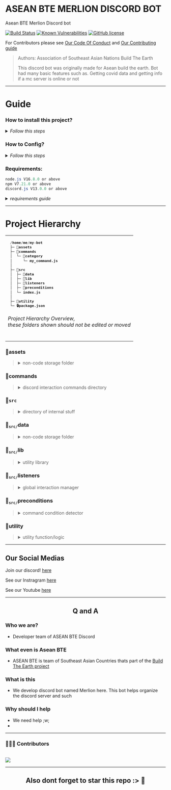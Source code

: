 # ASEAN BTE MERLION DISCORD BOT
Asean BTE Merlion Discord bot 

[![Build Status](https://app.travis-ci.com/ASEAN-Build-The-Earth/Merlion.svg?branch=main)](https://app.travis-ci.com/ASEAN-Build-The-Earth/Merlion)
[![Known Vulnerabilities](https://snyk.io/test/github/ASEAN-Build-The-Earth/Merlion/badge.svg)](https://snyk.io/test/github/ASEAN-Build-The-Earth/Merlion)
[![GitHub license](https://img.shields.io/github/license/ASEAN-Build-The-Earth/Merlion)](https://github.com/ASEAN-Build-The-Earth/Merlion/blob/main/LICENSE)


For Contributors please see [Our Code Of Conduct](https://github.com/ASEAN-Build-The-Earth/Merlion/blob/main/CODE_OF_CONDUCT.md) and [Our Contributing guide](https://github.com/ASEAN-Build-The-Earth/Merlion/blob/main/CONTRIBUTING.md)

> Authors: Association of Southeast Asian Nations Build The Earth
> 
> This discord bot was originally made for Asean build the earth. 
> Bot had many basic features such as. Getting covid data and getting info if a mc server is online or not

---

# Guide 

### How to install this project?
<details>
    <summary><i>Follow this steps</i></summary>
    
> 1. clone this repository to your pc/laptop
> 2. cd to the folder
> 3. run `npm ci`, then `npm start`.
</details>

### How to Config?
<details>
<summary><i>Follow this steps</i></summary>

<blockquote>
<!-- template: gist.github.com/ImminentFate/931bd780de7fb2aecc376e7af446c5df -->
<table><tbody><tr><td><sub><b>
 1. for this repos only, you'll need to create your discord bot to test out the code. (to create add new bot at <a href="https://discord.com/developers/applications">discord devs portal</a>)
    
</td></tr></tbody></table>
<table><tbody><tr><td><sub><b>
2. run <code>npm ci</code>, then <code>npm start</code>. to initialize project
     
</td></tr></tbody></table>
    
<table ><tbody ><tr><td><details ><summary><sub><b>3. see <a href="https://github.com/tintinkung/Merlion/blob/v1.2/.env.example.js">.env.example.js</a>, create a copy of it with the name `.env`. and convert to .env syntax and fill the data listed</b></sub><h6> .env.example.js </h6>

```javascript
const env = {
    // discord bot token 
    "TOKEN":"YOUR_BOT_TOKEN",
    
    // database auths
    "DB_USER":"USERNAME",
    "DB_PASS":"PASSWORD",
    "DB_NAME":"abase",
}
```
</summary><hr>
<h6>.env</h6>

 ```txt
# discord bot token 
TOKEN = tHIsiIexAMpLeDisCodEboT.TokEn
    
# database auths
DB_USER = Herbol
DB_PASS = iLovePizza
DB_NAME = MyDatabase
```
</details></td></tr></tbody>
</table>

<table><tbody><tr><td><sub><b>
4. invite the bot to your private discord server or whatever

</td></tr></tbody></table>
<table><tbody><tr><td><sub><b>
5. run the bot (by `node .` in the console)

</td></tr></tbody></table>
<table><tbody><tr><td><sub><b>
6. now you can try out your bot's code and do any edit you want!

</td></tr></tbody></table>
</blockquote>
</details>

### Requirements:
```java
node.js V16.8.0 or above
npm V7.21.0 or above
discord.js V13.0.0 or above
```
<details>
<summary><i>requirements guide</i></summary>
    
> - for node.js check by `nodejs -v` / `node -v`
> - for discord.js check by `npm list discord.js`
> - to download node v16, go [here](https://nodejs.org/en/download/current/)
> - if your node is up to date now, update discord.js
> - to install discord.js v13, go [here](https://discordjs.guide/additional-info/changes-in-v13.html#before-you-start)
</details>

---
# Project Hierarchy
<table><tbody><tr><td><b><sub>
    
```py
 /home/me/my-bot
 ├─ 📁assets
 ├─ 📂commands
 │  └─ 📁category
 │     └─ my_command.js
 │
 ├─ 📂src
 │  ├─ 📁data
 │  ├─ 📁lib
 │  ├─ 📁listeners
 │  ├─ 📁preconditions
 │  └─ index.js
 │  
 ├─ 📂utility
 └─ 🔒package.json
```
</sub>
<h6>Project Hierarchy Overview,<br/>these folders shown should not be edited or moved</h6>
</td></tr></tbody></table>

### 📁assets
<blockquote><details>
  <summary>non-code storage folder</summary>

  _\<wip\>_
  </details></blockquote>
    
### 📁commands
<blockquote><details>
  <summary>discord interaction commands directory</summary>

  _\<wip\>_
  </details></blockquote>
  
<h3> 📁<code>src</code></h3>
<blockquote><details>
  <summary>directory of internal stuff</summary>

  _\<wip\>_
  </details></blockquote>
  
<h3> 📁<sub><code>src/</code></sub>data</h3>
<blockquote><details>
  <summary>non-code storage folder</summary>

  _\<wip\>_
  </details></blockquote>
  
<h3> 📁<sub><code>src/</code></sub>lib</h3>
<blockquote><details>
  <summary>utility library</summary>

  _\<wip\>_
  </details></blockquote>
  
<h3> 📁<sub><code>src/</code></sub>listeners</h3>
<blockquote><details>
  <summary>global interaction manager</summary>

  _\<wip\>_
  </details></blockquote>
  
<h3> 📁<sub><code>src/</code></sub>preconditions</h3>
<blockquote><details>
  <summary>command condition detector</summary>

  _\<wip\>_
  </details></blockquote>
  
### 📁utility
<blockquote><details>
  <summary>utility function/logic</summary>

  _\<wip\>_
  </details></blockquote>

---

## Our Social Medias

Join our discord! [here](https://discord.com/invite/tat2uggfeX)

See our Instragram [here](https://www.instagram.com/bte.asean/)

See our Youtube [here](https://www.youtube.com/channel/UCXgXXpOh3xyuNj7PRz_tDwQ)

---


<h2 align="center">
    <p>
        Q and A
    </p>
</h2>

### Who we are?
- Developer team of ASEAN BTE Discord
### What even is Asean BTE
- ASEAN BTE is team of Southeast Asian Countries thats part of the [Build The Earth project](https://www.youtube.com/c/BuildTheEarth)
### What is this
- We develop discord bot named Merlion here. This bot helps organize the discord server and such
### Why should I help
- We need help ;w;
- 
---
### 🧑‍🤝‍🧑 Contributors 
<br>
<a href="https://github.com/ASEAN-Build-The-Earth/Merlion/graphs/contributors">
  <img src="https://contrib.rocks/image?repo=ASEAN-Build-The-Earth/Merlion" />
</a>

---

<h2 align="center">
    <p>
        Also dont forget to star this repo :> 🌟
    </p>
</h2>
